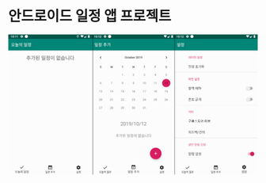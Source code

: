 # 안드로이드 일정 앱 프로젝트
 
![1](https://github.com/lesslate/lesslate.github.io/blob/master/assets/img/Portfolio/andport/2.png?raw=true)
